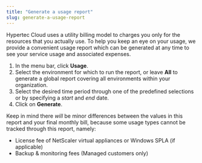 ```yaml
---
title: "Generate a usage report"
slug: generate-a-usage-report
---
```



Hypertec Cloud uses a utility billing model to charges you only for the resources that you actually use. To help you keep an eye on your usage, we provide a convenient usage report which can be generated at any time to see your service usage and associated expenses.

1. In the menu bar, click **Usage**.
1. Select the environment for which to run the report, or leave **All** to generate a global report covering all environments within your organization.
1. Select the desired time period through one of the predefined selections or by specifying a *start* and *end* date.
1. Click on **Generate**.

Keep in mind there *will* be minor differences between the values in this report and your final monthly bill, because some usage types cannot be tracked through this report, namely:

- License fee of NetScaler virtual appliances or Windows SPLA (if applicable)
- Backup & monitoring fees (Managed customers only)
